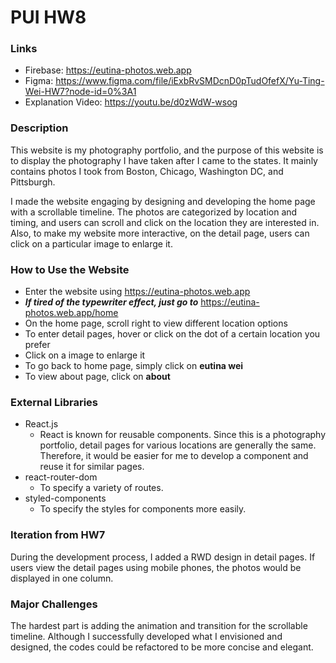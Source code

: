 # PUI HW8

### Links
- Firebase: https://eutina-photos.web.app
- Figma: https://www.figma.com/file/iExbRvSMDcnD0pTudOfefX/Yu-Ting-Wei-HW7?node-id=0%3A1
- Explanation Video: https://youtu.be/d0zWdW-wsog

### Description
This website is my photography portfolio, and the purpose of this website is to display the photography I have taken after I came to the states. It mainly contains photos I took from Boston, Chicago, Washington DC, and Pittsburgh.

I made the website engaging by designing and developing the home page with a scrollable timeline. The photos are categorized by location and timing, and users can scroll and click on the location they are interested in. Also, to make my website more interactive, on the detail page, users can click on a particular image to enlarge it.

### How to Use the Website
- Enter the website using https://eutina-photos.web.app
- ***If tired of the typewriter effect, just go to*** https://eutina-photos.web.app/home
- On the home page, scroll right to view different location options
- To enter detail pages, hover or click on the dot of a certain location you prefer
- Click on a image to enlarge it
- To go back to home page, simply click on **eutina wei**
- To view about page, click on **about**

### External Libraries
- React.js
  - React is known for reusable components. Since this is a photography portfolio, detail pages for various locations are generally the same. Therefore, it would be easier for me to develop a component and reuse it for similar pages.
- react-router-dom
  - To specify a variety of routes.
- styled-components
  - To specify the styles for components more easily.

### Iteration from HW7
During the development process, I added a RWD design in detail pages. If users view the detail pages using mobile phones, the photos would be displayed in one column.

### Major Challenges
The hardest part is adding the animation and transition for the scrollable timeline. Although I successfully developed what I envisioned and designed, the codes could be refactored to be more concise and elegant.
